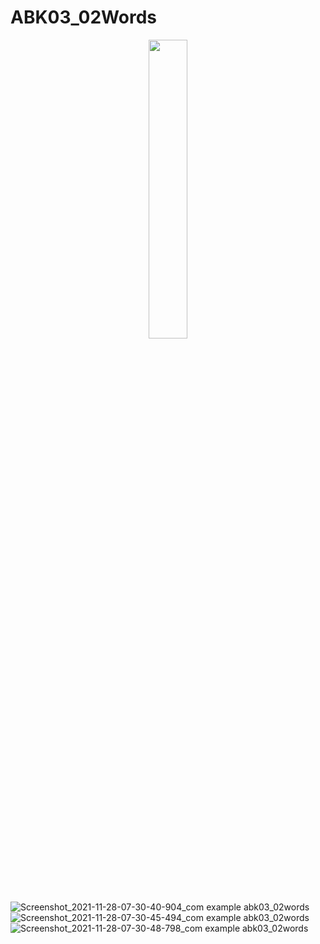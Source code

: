 # ABK03_02Words

<p align="center">
<img src="" width=35% height=35%></p>

![Screenshot_2021-11-28-07-30-40-904_com example abk03_02words](https://user-images.githubusercontent.com/32328761/143729071-841ba738-9a91-4dfa-afea-2600299522ef.jpg)
![Screenshot_2021-11-28-07-30-45-494_com example abk03_02words](https://user-images.githubusercontent.com/32328761/143729072-7ab2eb14-f278-4b8d-a9e8-7642a75b99e4.jpg)
![Screenshot_2021-11-28-07-30-48-798_com example abk03_02words](https://user-images.githubusercontent.com/32328761/143729073-5d24c718-bda5-4b80-b1aa-3237b9308103.jpg)

